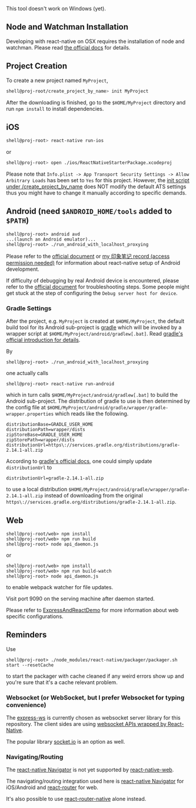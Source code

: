 This tool doesn't work on Windows (yet).

Node and Watchman Installation
--

Developing with react-native on OSX requires the installation of node and watchman. Please read [the official docs](https://facebook.github.io/react-native/docs/getting-started.html#node-watchman) for details.   

Project Creation
--

To create a new project named `MyProject`,
```bash
shell@proj-root/create_project_by_name> init MyProject
```

After the downloading is finished, go to the `$HOME/MyProject` directory and run `npm install` to install dependencies.

iOS
--
```bash
shell@proj-root> react-native run-ios
```
or
```bash
shell@proj-root> open ./ios/ReactNativeStarterPackage.xcodeproj
```
Please note that `Info.plist -> App Transport Security Settings -> Allow Arbitrary Loads` has been set to `Yes` for this project. However, the [init script under <proj-root>/create_project_by_name](https://github.com/genxium/ReactNativeStarterPackage/blob/master/create_project_by_name/init) does NOT modify the default ATS settings thus you might have to change it manually according to specific demands.


Android (need `$ANDROID_HOME/tools` added to `$PATH`)
--

```
shell@proj-root> android avd
...(launch an Android emulator)...
shell@proj-root> ./run_android_with_localhost_proxying
```

Please refer to the [official document](https://facebook.github.io/react-native/docs/getting-started.html#content) or [my 印象笔记 record (access permission needed)](https://app.yinxiang.com/shard/s61/nl/13267014/54814fe0-c4e2-4e1a-b8e0-d0e963fbcf12?title=Installing%20React-Native%20on%20Ubuntu14.04%20for%20Android%20Dev%20in%20China) for information about react-native setup of Android development.

If difficulty of debugging by real Android device is encountered, please refer to the [official document](https://facebook.github.io/react-native/docs/running-on-device-android.html) for troubleshooting steps. Some people might get stuck at the step of configuring the `Debug server host for device`.

### Gradle Settings 

After the project, e.g. `MyProject` is created at `$HOME/MyProject`, the default build tool for its Android sub-project is [gradle](https://gradle.org/) which will be invoked by a wrapper script at `$HOME/MyProject/android/gradlew[.bat]`. Read [gradle's official introduction for details](https://gradle.org/install#with-the-gradle-wrapper).  

By  

```
shell@proj-root> ./run_android_with_localhost_proxying
``` 

one actually calls 

```
shell@proj-root> react-native run-android 
```

which in turn calls `$HOME/MyProject/android/gradlew[.bat]` to build the Android sub-project. The distribution of gradle to use is then determined by the config file at `$HOME/MyProject/android/gradle/wrapper/gradle-wrapper.properties` which reads like the following. 

```
distributionBase=GRADLE_USER_HOME
distributionPath=wrapper/dists
zipStoreBase=GRADLE_USER_HOME
zipStorePath=wrapper/dists
distributionUrl=https\://services.gradle.org/distributions/gradle-2.14.1-all.zip
```

According to [gradle's official docs](https://docs.gradle.org/current/userguide/gradle_wrapper.html), one could simply update `distributionUrl` to 

```
distributionUrl=gradle-2.14.1-all.zip
```

to use a local distribution `$HOME/MyProject/android/gradle/wrapper/gradle-2.14.1-all.zip` instead of downloading from the original `https\://services.gradle.org/distributions/gradle-2.14.1-all.zip`.

Web
--
```
shell@proj-root/web> npm install
shell@proj-root/web> npm run build 
shell@proj-root> node api_daemon.js 
```

or 

```
shell@proj-root/web> npm install
shell@proj-root/web> npm run build-watch
shell@proj-root> node api_daemon.js 
```

to enable webpack watcher for file updates.

Visit port 9090 on the serving machine after daemon started.

Please refer to [ExpressAndReactDemo](https://github.com/genxium/ExpressAndReactDemo) for more information about web specific configurations.

Reminders
--
Use
```
shell@proj-root> ./node_modules/react-native/packager/packager.sh start --resetCache
```
to start the packager with cache cleaned if any weird errors show up and you're sure that it's a cache relevant problem.

### Websocket (or WebSocket, but I prefer Websocket for typing convenience) 
The [express-ws](https://github.com/HenningM/express-ws) is currently chosen as websocket server library for this repository. The client sides are using [websocket APIs wrapped by React-Native](https://facebook.github.io/react-native/docs/network.html).

The popular library [socket.io](http://socket.io/) is an option as well.   

### Navigating/Routing
The [react-native Navigator](https://facebook.github.io/react-native/docs/navigator.html) is not yet supported by [react-native-web](https://github.com/necolas/react-native-web/issues/29).

The navigating/routing integration used here is [react-native Navigator](https://facebook.github.io/react-native/docs/navigator.html) for iOS/Android and [react-router](https://github.com/reactjs/react-router/) for web.

It's also possible to use [react-router-native](https://github.com/jmurzy/react-router-native) alone instead.
